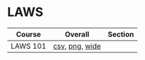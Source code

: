 # LAWS

| Course | Overall | Section |
| ------ | ------- | ------- |
| LAWS 101 | [csv](https://github.com/UCSD-Historical-Enrollment-Data/2024Winter/blob/main/overall/LAWS%20101.csv), [png](https://raw.githubusercontent.com/UCSD-Historical-Enrollment-Data/2024Winter/main/plot_overall/LAWS%20101.png), [wide](https://raw.githubusercontent.com/UCSD-Historical-Enrollment-Data/2024Winter/main/plot_overall_wide/LAWS%20101.png) |  |
